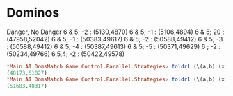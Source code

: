 # Dominos
Danger, No Danger
6 & 5; -2 : (5130,4870)
6 & 5; -1 : (5106,4894)
6 & 5; 20 : (47958,52042)
6 & 5; -1 : (50383,49617)
6 & 5; -2 : (50588,49412)
6 & 5; -3 : (50588,49412)
6 & 5; -4 : (50387,49613)
6 & 5; -5 : (50371,49629)
6    ; -2 : (50234,49766)
6,5,4; -2 : (50422,49578)

```hs
*Main AI DomsMatch Game Control.Parallel.Strategies> foldr1 (\(a,b) (x,y) -> (a+x, b+y)) $ parMap rdeepseq (domsMatch playerHFE playerHFEBM 6250) [1..16]
(48173,51827)
*Main AI DomsMatch Game Control.Parallel.Strategies> foldr1 (\(a,b) (x,y) -> (a+x, b+y)) $ parMap rdeepseq (domsMatch playerHFEBM playerHFE 6250) [1..16]
(51683,48317)
```